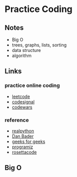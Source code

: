 # Practice Coding

## Notes

* Big O
* trees, graphs, lists, sorting
* data structure
* algorithm

## Links

### practice online coding

* [leetcode](www.leetcode.com)
* [codesignal](www.codesignal.com)
* [codewars](www.codewars.com)

### reference

* [realpython](https://realpython.com/)
* [Dan Bader](www.dbader.org)
* [geeks for geeks](www.geeksforgeeks.org)
* [programiz](https://www.programiz.com)
* [rosettacode](https://rosettacode.org)

## Big O



